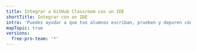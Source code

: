 ```yaml
---
title: Integrar a GitHub Classroom con un IDE
shortTitle: Integrar con un IDE
intro: 'Puedes ayudar a que tus alumnos escriban, prueben y depuren código si preconfiguras un ambiente de desarrollo para los repositorios de tareas en {% data variables.product.prodname_classroom %}.'
mapTopic: true
versions:
  free-pro-team: '*'
---
```


